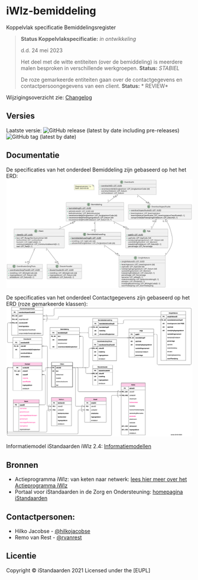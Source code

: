 # iWlz-bemiddeling
Koppelvlak specificatie Bemiddelingsregister

> 
> **Status Koppelvlakspecificatie:** *in ontwikkeling* 
>
> d.d. 24 mei 2023
> 
> Het deel met de witte entiteiten (over de bemiddeling) is meerdere malen besproken in verschillende werkgroepen. **Status:** *STABIEL*
> 
> De roze gemarkeerde entiteiten gaan over de contactgegevens en contactpersoongegevens van een client. **Status:** * REVIEW* 

Wijzigingsoverzicht zie: [Changelog](CHANGELOG.md)

## Versies
Laatste versie: ![GitHub release (latest by date including pre-releases)](https://img.shields.io/github/v/release/iStandaarden/iWlz-bemiddeling?include_prereleases&style=flat-square)
![GitHub tag (latest by date)](https://img.shields.io/github/v/tag/iStandaarden/iWlz-bemiddeling?style=flat-square)



## Documentatie
De specificaties van het onderdeel Bemiddeling zijn gebaseerd op het het ERD:
![ERD](erd/erd_bemiddelingsregister.svg "ERD bemiddeling")

De specificaties van het onderdeel Contactgegevens zijn gebaseerd op het ERD (roze gemarkeerde klassen): 
![ERD](erd/ERD-bemiddeling-inclSleutels.png "ERD bemiddeling+contact")

Informatiemodel iStandaarden iWlz 2.4: [Informatiemodellen](https://informatiemodellen.istandaarden.nl/)

## Bronnen
* Actieprogramma iWlz: van keten naar netwerk: [lees hier meer over het Actieprogramma iWlz](https://www.istandaarden.nl/actieprogramma-iwlz "Actieprogramma iWlz")
* Portaal voor iStandaarden in de Zorg en Ondersteuning: [homepagina iStandaarden](https://www.istandaarden.nl)

## Contactpersonen:
* Hilko Jacobse - [@hilkojacobse](https://github.com/HilkoJacobse)
* Remo van Rest - [@rvanrest](https://github.com/rvanrest)

## Licentie
Copyright &copy; iStandaarden 2021
Licensed under the [EUPL]
